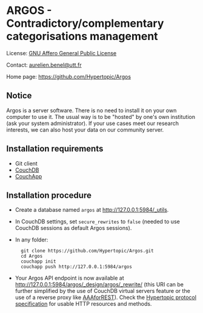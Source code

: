 ARGOS - Contradictory/complementary categorisations management
==============================================================

License: [GNU Affero General Public License](http://www.gnu.org/licenses/agpl.html)

Contact: <aurelien.benel@utt.fr>

Home page: <https://github.com/Hypertopic/Argos>

Notice
------

Argos is a server software. There is no need to install it on your own computer to use it. The usual way is to be "hosted" by one's own institution (ask your system administrator). If your use cases meet our research interests, we can also host your data on our community server.

Installation requirements
-------------------------

* Git client
* [CouchDB](http://couchdb.apache.org/)
* [CouchApp](https://github.com/jchris/couchapp)

Installation procedure
----------------------

* Create a database named ``argos`` at <http://127.0.0.1:5984/_utils>.

* In CouchDB settings, set `secure_rewrites` to `false` (needed to use CouchDB sessions as default Argos sessions).

* In any folder:

        git clone https://github.com/Hypertopic/Argos.git
        cd Argos
        couchapp init
        couchapp push http://127.0.0.1:5984/argos

* Your Argos API endpoint is now available at <http://127.0.0.1:5984/argos/_design/argos/_rewrite/> (this URI can be further simplified by the use of CouchDB virtual servers feature or the use of a reverse proxy like [AAAforREST](https://github.com/Hypertopic/AAAforREST)). Check the [Hypertopic protocol specification](https://github.com/Hypertopic/Protocol/blob/master/README.md) for usable HTTP resources and methods.
